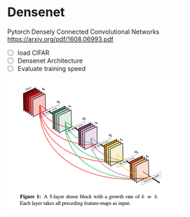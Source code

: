 # Densenet
Pytorch Densely Connected Convolutional Networks https://arxiv.org/pdf/1608.06993.pdf

- [ ] load CIFAR
- [ ] Densenet Architecture
- [ ] Evaluate training speed 

![architecture](densenets.png)
